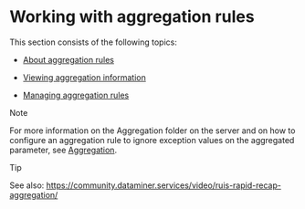# Working with aggregation rules

This section consists of the following topics:

- [About aggregation rules](About_aggregation_rules.md)

- [Viewing aggregation information](Viewing_aggregation_information.md)

- [Managing aggregation rules](Managing_aggregation_rules.md)

> [!NOTE]
> For more information on the Aggregation folder on the server and on how to configure an aggregation rule to ignore exception values on the aggregated parameter, see [Aggregation](../../part_7/SkylineDataminerFolder/Aggregation.md).

> [!TIP]
> See also:
> <https://community.dataminer.services/video/ruis-rapid-recap-aggregation/> 
